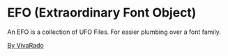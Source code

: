 EFO (Extraordinary Font Object)
===================

An EFO is a collection of UFO Files.
For easier plumbing over a font family.

[By VivaRado](https://www.vivarado.com)
